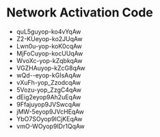 # Network Activation Code
* quL5guyop-ko4vYqAw
* Z2-KUeyop-ko2JUqAw
* Lwn0u-yop-koK0cqAw
* MjFoCuyop-kocUUqAw
* WvoXc-yop-kZqbkqAw
* VGZHAuyop-kZcG8qAw
* wQd--eyop-kGIsAqAw
* vXuFh-yop_ZzodcqAw
* 5Vozu-yop_ZzgC4qAw
* dEig2eyop9Ah2uEqAw
* 9Ffajuyop9JVSwcqAw
* jMW-5eyop9JVcHEqAw
* YbO7SOyop9ICjKEqAw
* vmO-WOyop9IDr1QqAw